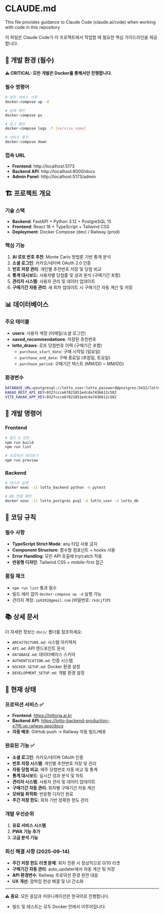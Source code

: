 # CLAUDE.md

This file provides guidance to Claude Code (claude.ai/code) when working with code in this repository.

이 파일은 Claude Code가 이 프로젝트에서 작업할 때 필요한 핵심 가이드라인을 제공합니다.

## 🐳 개발 환경 (필수)

**⚠️ CRITICAL: 모든 개발은 Docker를 통해서만 진행합니다.**

### 필수 명령어
```bash
# 모든 서비스 시작
docker-compose up -d

# 상태 확인
docker-compose ps

# 로그 확인
docker-compose logs -f [service_name]

# 서비스 중지
docker-compose down
```

### 접속 URL
- **Frontend**: http://localhost:5173
- **Backend API**: http://localhost:8000/docs
- **Admin Panel**: http://localhost:5173/admin

## 🏗️ 프로젝트 개요

### 기술 스택
- **Backend**: FastAPI + Python 3.12 + PostgreSQL 15
- **Frontend**: React 18 + TypeScript + Tailwind CSS
- **Deployment**: Docker Compose (dev) / Railway (prod)

### 핵심 기능
1. **AI 로또 번호 추천**: Monte Carlo 방법론 기반 통계 분석
2. **소셜 로그인**: 카카오/네이버 OAuth 2.0 인증
3. **번호 저장 관리**: 개인별 추천번호 저장 및 당첨 비교
4. **통계 대시보드**: 사용자별 당첨률 및 성과 분석 (구매기간 포함)
5. **관리자 시스템**: 사용자 관리 및 데이터 업데이트
6. **구매기간 자동 관리**: 새 회차 업데이트 시 구매기간 자동 계산 및 저장

## 📊 데이터베이스

### 주요 테이블
- **users**: 사용자 계정 (이메일/소셜 로그인)
- **saved_recommendations**: 저장된 추천번호
- **lotto_draws**: 로또 당첨번호 이력 (구매기간 포함)
  - `purchase_start_date`: 구매 시작일 (일요일)
  - `purchase_end_date`: 구매 종료일 (추첨일, 토요일)
  - `purchase_period`: 구매기간 텍스트 (MM/DD ~ MM/DD)

### 환경변수
```bash
DATABASE_URL=postgresql://lotto_user:lotto_password@postgres:5432/lotto_db
KAKAO_REST_API_KEY=932fccce67821851edcda7436612c582
VITE_KAKAO_APP_KEY=932fccce67821851edcda7436612c582
```

## 🔧 개발 명령어

### Frontend
```bash
# 빌드 & 린트
npm run build
npm run lint

# 프로덕션 미리보기
npm run preview
```

### Backend
```bash
# 테스트 실행
docker exec -it lotto_backend python -m pytest

# DB 연결 확인
docker exec -it lotto_postgres psql -U lotto_user -d lotto_db
```

## 📝 코딩 규칙

### 필수 사항
- **TypeScript Strict Mode**: any 타입 사용 금지
- **Component Structure**: 함수형 컴포넌트 + hooks 사용
- **Error Handling**: 모든 API 호출에 try/catch 적용
- **반응형 디자인**: Tailwind CSS + mobile-first 접근

### 품질 체크
- `npm run lint` 통과 필수
- 빌드 에러 없이 `docker-compose up -d` 실행 가능
- 관리자 계정: `ip9202@gmail.com` (비밀번호: `rkdcjfIP`)

## 📚 상세 문서

더 자세한 정보는 `docs/` 폴더를 참조하세요:
- `ARCHITECTURE.md`: 시스템 아키텍처
- `API.md`: API 엔드포인트 문서
- `DATABASE.md`: 데이터베이스 스키마
- `AUTHENTICATION.md`: 인증 시스템
- `DOCKER_SETUP.md`: Docker 환경 설정
- `DEVELOPMENT_SETUP.md`: 개발 환경 설정

## 🚀 현재 상태

### 프로덕션 서비스 ✅
- **Frontend**: https://lottoria.ai.kr
- **Backend API**: https://lotto-backend-production-e7f6.up.railway.app/docs
- **자동 배포**: GitHub push → Railway 자동 빌드/배포

### 완료된 기능 ✅
- **소셜 로그인**: 카카오/네이버 OAuth 인증
- **번호 저장 시스템**: 개인별 추천번호 저장 및 관리
- **자동 당첨 비교**: 매주 당첨번호 자동 비교 및 통계
- **통계 대시보드**: 실시간 성과 분석 및 차트
- **관리자 시스템**: 사용자 관리 및 데이터 업데이트
- **구매기간 자동 관리**: 회차별 구매기간 자동 계산
- **모바일 최적화**: 반응형 디자인 완료
- **주간 저장 한도**: 회차 기반 정확한 한도 관리

### 개발 우선순위
1. **유료 서비스 시스템**
2. **PWA 기능 추가**
3. **고급 분석 기능**

### 최신 해결 사항 (2025-09-14)
- **주간 저장 한도 리셋 문제**: 회차 전환 시 정상적으로 0/10 리셋
- **구매기간 자동 관리**: auto_updater에서 자동 계산 및 저장
- **API 환경변수**: Railway 프로덕션 환경 완전 대응
- **UX 개선**: 깜박임 현상 해결 및 UI 간소화

---

**⚠️ 중요**: 모든 응답과 커뮤니케이션은 한국어로 진행합니다.
- 빌드 및 테스트는 모두 Docker 안에서 이루어집니다.